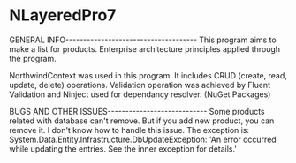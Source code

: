 # NLayeredPro7
GENERAL INFO-------------------------------------
This program aims to make a list for products.
Enterprise architecture principles applied through the program.

NorthwindContext was used in this program. 
It includes CRUD (create, read, update, delete) operations.
Validation operation was achieved by Fluent Validation and Ninject used for dependancy resolver. (NuGet Packages)

BUGS AND OTHER ISSUES---------------------------- 
Some products related with database can't remove. But if you add new product, you can remove it. I don't know how to handle this issue. 
The exception is: System.Data.Entity.Infrastructure.DbUpdateException: 'An error occurred while updating the entries. See the inner exception for details.'
